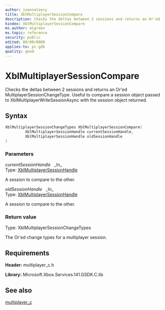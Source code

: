 ```yaml
---
author: joannaleecy
title: XblMultiplayerSessionCompare
description: Checks the deltas between 2 sessions and returns an Or'ed MultiplayerSessionChangeType. Useful to compare a session object passed to XblMultiplayerWriteSessionAsync with the session object returned.
kindex: XblMultiplayerSessionCompare
ms.author: migreen
ms.topic: reference
security: public
edited: 00/00/0000
applies-to: pc-gdk
quality: good
---
```


# XblMultiplayerSessionCompare  

Checks the deltas between 2 sessions and returns an Or'ed MultiplayerSessionChangeType. Useful to compare a session object passed to XblMultiplayerWriteSessionAsync with the session object returned.  

## Syntax  
  
```cpp
XblMultiplayerSessionChangeTypes XblMultiplayerSessionCompare(  
         XblMultiplayerSessionHandle currentSessionHandle,  
         XblMultiplayerSessionHandle oldSessionHandle  
)  
```  
  
### Parameters  
  
*currentSessionHandle* &nbsp;&nbsp;\_In\_  
Type: [XblMultiplayerSessionHandle](../handles/xblmultiplayersessionhandle.md)  
  
A session to compare to the other.  
  
*oldSessionHandle* &nbsp;&nbsp;\_In\_  
Type: [XblMultiplayerSessionHandle](../handles/xblmultiplayersessionhandle.md)  
  
A session to compare to the other.  
  
  
### Return value  
Type: XblMultiplayerSessionChangeTypes
  
The Or'ed change types for a multiplayer session.
  
## Requirements  
  
**Header:** multiplayer_c.h
  
**Library:** Microsoft.Xbox.Services.141.GSDK.C.lib
  
## See also  
[multiplayer_c](../multiplayer_c_members.md)  
  
  